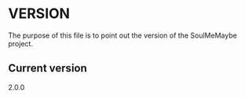 # VERSION

The purpose of this file is to point out the version of the SoulMeMaybe
project.

## Current version

2.0.0
